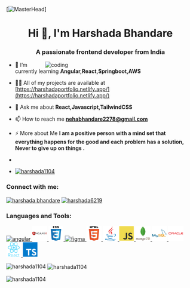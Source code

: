 [![MasterHead](https://camo.githubusercontent.com/ba9f3bd30647e352a3f5e1e45eb45c6ec7bad6155cd16aaedf4a426738da0ca5/68747470733a2f2f696e646f616e616c79746963612e636f6d2f7374617469632f696d616765732f62616e6e6572722e676966)]
<h1 align="center">Hi 👋, I'm Harshada Bhandare</h1>
<h3 align="center">A passionate frontend developer from India</h3>
<img align="right" alt="coding" width="400" src="https://media.tenor.com/S59bPkT0pqcAAAAC/programming.gif">


- 🌱 I’m currently learning **Angular,React,Springboot,AWS**

- 👨‍💻 All of my projects are available at [https://harshadaportfolio.netlify.app/](https://harshadaportfolio.netlify.app/)

- 💬 Ask me about **React,Javascript,TailwindCSS**

- 📫 How to reach me **nehabhandare2278@gmail.com**

- ⚡ More about Me **I am a positive person with a mind set that everything happens for the good and each problem has a solution, Never to give up on things .**
- <br>
- <p align="left"> <a href="https://github.com/ryo-ma/github-profile-trophy"><img src="https://github-profile-trophy.vercel.app/?username=harshada1104" alt="harshada1104" /></a> </p>


<h3 align="left">Connect with me:</h3>
<p align="left">
<a href="https://linkedin.com/in/harshada bhandare" target="blank"><img align="center" src="https://raw.githubusercontent.com/rahuldkjain/github-profile-readme-generator/master/src/images/icons/Social/linked-in-alt.svg" alt="harshada bhandare" height="30" width="40" /></a>
<a href="https://instagram.com/harshada6219" target="blank"><img align="center" src="https://raw.githubusercontent.com/rahuldkjain/github-profile-readme-generator/master/src/images/icons/Social/instagram.svg" alt="harshada6219" height="30" width="40" /></a>
</p>

<h3 align="left">Languages and Tools:</h3>
<p align="left"> <a href="https://angular.io" target="_blank" rel="noreferrer"> <img src="https://angular.io/assets/images/logos/angular/angular.svg" alt="angular" width="40" height="40"/> </a> <a href="https://angular.io" target="_blank" rel="noreferrer"> <img src="https://raw.githubusercontent.com/devicons/devicon/master/icons/angularjs/angularjs-original-wordmark.svg" alt="angularjs" width="40" height="40"/> </a> <a href="https://www.w3schools.com/css/" target="_blank" rel="noreferrer"> <img src="https://raw.githubusercontent.com/devicons/devicon/master/icons/css3/css3-original-wordmark.svg" alt="css3" width="40" height="40"/> </a> <a href="https://www.figma.com/" target="_blank" rel="noreferrer"> <img src="https://www.vectorlogo.zone/logos/figma/figma-icon.svg" alt="figma" width="40" height="40"/> </a> <a href="https://www.w3.org/html/" target="_blank" rel="noreferrer"> <img src="https://raw.githubusercontent.com/devicons/devicon/master/icons/html5/html5-original-wordmark.svg" alt="html5" width="40" height="40"/> </a> <a href="https://www.java.com" target="_blank" rel="noreferrer"> <img src="https://raw.githubusercontent.com/devicons/devicon/master/icons/java/java-original.svg" alt="java" width="40" height="40"/> </a> <a href="https://developer.mozilla.org/en-US/docs/Web/JavaScript" target="_blank" rel="noreferrer"> <img src="https://raw.githubusercontent.com/devicons/devicon/master/icons/javascript/javascript-original.svg" alt="javascript" width="40" height="40"/> </a> <a href="https://www.mongodb.com/" target="_blank" rel="noreferrer"> <img src="https://raw.githubusercontent.com/devicons/devicon/master/icons/mongodb/mongodb-original-wordmark.svg" alt="mongodb" width="40" height="40"/> </a> <a href="https://www.mysql.com/" target="_blank" rel="noreferrer"> <img src="https://raw.githubusercontent.com/devicons/devicon/master/icons/mysql/mysql-original-wordmark.svg" alt="mysql" width="40" height="40"/> </a> <a href="https://www.oracle.com/" target="_blank" rel="noreferrer"> <img src="https://raw.githubusercontent.com/devicons/devicon/master/icons/oracle/oracle-original.svg" alt="oracle" width="40" height="40"/> </a> <a href="https://reactjs.org/" target="_blank" rel="noreferrer"> <img src="https://raw.githubusercontent.com/devicons/devicon/master/icons/react/react-original-wordmark.svg" alt="react" width="40" height="40"/> </a> <a href="https://www.typescriptlang.org/" target="_blank" rel="noreferrer"> <img src="https://raw.githubusercontent.com/devicons/devicon/master/icons/typescript/typescript-original.svg" alt="typescript" width="40" height="40"/> </a> </p>

<p><img align="left" src="https://github-readme-stats.vercel.app/api/top-langs?username=harshada1104&show_icons=true&locale=en&layout=compact" alt="harshada1104" /></p>

<p>&nbsp;<img align="center" src="https://github-readme-stats.vercel.app/api?username=harshada1104&show_icons=true&locale=en" alt="harshada1104" /></p>

<p><img align="center" src="https://github-readme-streak-stats.herokuapp.com/?user=harshada1104&" alt="harshada1104" /></p>
